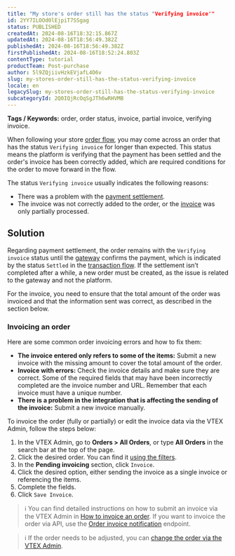 ```yaml
---
title: "​​My store's order still has the status "Verifying invoice'"
id: 2YY7ILOOd0lEjpiT7SSgag
status: PUBLISHED
createdAt: 2024-08-16T18:32:15.867Z
updatedAt: 2024-08-16T18:56:49.382Z
publishedAt: 2024-08-16T18:56:49.382Z
firstPublishedAt: 2024-08-16T18:52:24.803Z
contentType: tutorial
productTeam: Post-purchase
author: 5l9ZQjiivHzkEVjafL4O6v
slug: my-stores-order-still-has-the-status-verifying-invoice
locale: en
legacySlug: my-stores-order-still-has-the-status-verifying-invoice
subcategoryId: 2Q0IQjRcOqSgJTh6wRHVMB
---
```


**Tags / Keywords:** order, order status, invoice, partial invoice, verifying invoice.

When following your store [order flow](https://help.vtex.com/en/tutorial/fluxo-e-status-de-pedidos--tutorials_196), you may come across an order that has the status `Verifying invoice` for longer than expected. This status means the platform is verifying that the payment has been settled and the order's invoice has been correctly added, which are required conditions for the order to move forward in the flow.

The status `Verifying invoice` usually indicates the following reasons:

* There was a problem with the [payment settlement](https://help.vtex.com/en/tutorial/configurar-tempo-maximo-para-captura-automatica--7dwcaxrcgcFJUk7umqPBw2).
* The invoice was not correctly added to the order, or the [invoice](https://help.vtex.com/en/tutorial/faturar-um-pedido-manualmente--7p1h852V5t54KyscpgxE2v) was only partially processed.

## Solution

Regarding payment settlement, the order remains with the `Verifying invoice` status until the [gateway](https://help.vtex.com/en/tracks/pagamentos--6GAS7ZzGAm7AGoEAwDbwJG/kdPbEIWf8Xq8tESQvViMB#gateway) confirms the payment, which is indicated by the status `Settled` in the [transaction flow](https://help.vtex.com/en/tracks/pagamentos--6GAS7ZzGAm7AGoEAwDbwJG/1xjzgJZvqwaI1rfxLMCC3Y). If the settlement isn’t completed after a while, a new order must be created, as the issue is related to the gateway and not the platform.

For the invoice, you need to ensure that the total amount of the order was invoiced and that the information sent was correct, as described in the section below.

### Invoicing an order

Here are some common order invoicing errors and how to fix them:

* **The invoice entered only refers to some of the items:** Submit a new invoice with the missing amount to cover the total amount of the order.
* **Invoice with errors:** Check the invoice details and make sure they are correct. Some of the required fields that may have been incorrectly completed are the invoice number and URL. Remember that each invoice must have a unique number.
* **There is a problem in the integration that is affecting the sending of the invoice:** Submit a new invoice manually.

To invoice the order (fully or partially) or edit the invoice data via the VTEX Admin, follow the steps below:

1. In the VTEX Admin, go to **Orders > All Orders**, or type **All Orders** in the search bar at the top of the page.
2. Click the desired order. You can find it [using the filters](https://help.vtex.com/en/tutorial/como-filtrar-pedidos--tutorials_192).
3. In the **Pending invoicing** section, click `Invoice`.
4. Click the desired option, either sending the invoice as a single invoice or referencing the items.
5. Complete the fields.
6. Click `Save Invoice`.

>ℹ️ You can find detailed instructions on how to submit an invoice via the VTEX Admin in [How to invoice an order](https://help.vtex.com/en/tutorial/faturar-um-pedido-manualmente--7p1h852V5t54KyscpgxE2v). If you want to invoice the order via API, use the [Order invoice notification](https://developers.vtex.com/docs/api-reference/orders-api#post-/api/oms/pvt/orders/-orderId-/invoice) endpoint.

>ℹ️ If the order needs to be adjusted, you can [change the order via the VTEX Admin](https://help.vtex.com/en/tutorial/como-alterar-pedidos-beta--7btlG91rb6sHpW1dkd2kBw).

